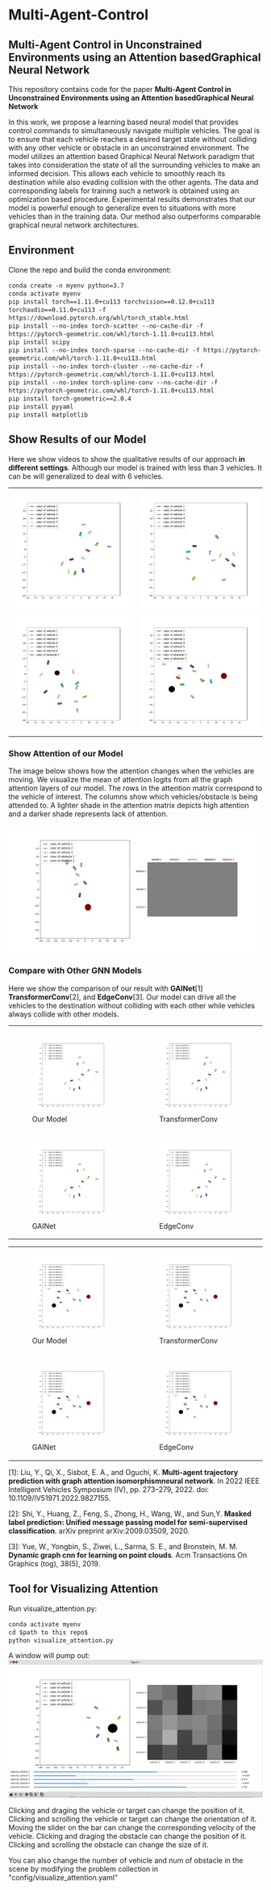 #  Multi-Agent-Control
## Multi-Agent Control in Unconstrained Environments using an Attention basedGraphical Neural Network

This repository contains code for the paper **Multi-Agent Control in Unconstrained Environments using an Attention basedGraphical Neural Network** 

In this work, we propose a learning based neural model that provides control commands to simultaneously navigate multiple vehicles. The goal is to ensure that each vehicle reaches a desired target state without colliding with any other vehicle or obstacle in an unconstrained environment. The model utilizes an attention based Graphical Neural Network paradigm that takes into consideration the state of all the surrounding vehicles to make an informed decision. This allows each vehicle to smoothly reach its destination while also evading collision with the other agents. The data and corresponding labels for training such a network is obtained using an optimization based procedure. Experimental results demonstrates that our model is powerful enough to generalize even to situations with more vehicles than in the training data. Our method also outperforms comparable graphical neural network architectures.


## Environment

Clone the repo and build the conda environment:

```
conda create -n myenv python=3.7 
conda activate myenv
pip install torch==1.11.0+cu113 torchvision==0.12.0+cu113 torchaudio==0.11.0+cu113 -f https://download.pytorch.org/whl/torch_stable.html
pip install --no-index torch-scatter --no-cache-dir -f https://pytorch-geometric.com/whl/torch-1.11.0+cu113.html
pip install scipy
pip install --no-index torch-sparse --no-cache-dir -f https://pytorch-geometric.com/whl/torch-1.11.0+cu113.html
pip install --no-index torch-cluster --no-cache-dir -f https://pytorch-geometric.com/whl/torch-1.11.0+cu113.html
pip install --no-index torch-spline-conv --no-cache-dir -f https://pytorch-geometric.com/whl/torch-1.11.0+cu113.html
pip install torch-geometric==2.0.4
pip install pyyaml
pip install matplotlib
```


## Show Results of our Model 

Here we show videos to show the qualitative results of our approach **in different settings**. Although our model is trained with less than 3 vehicles. It can be will generalized to deal with 6 vehicles.

<table style="width: 100%;">
  <tr>
    <td style="width: 50%;">
      <img src="./images/IterGNN_MyTransformerConv_1.gif">
    </td>
    <td style="width: 50%;">
      <img src="./images/IterGNN_MyTransformerConv_2.gif">
    </td>
  </tr>
  <tr>
    <td style="width: 50%;">
      <img src="./images/IterGNN_MyTransformerConv_3.gif">
    </td>
    <td style="width: 50%;">
      <img src="./images/IterGNN_MyTransformerConv_4.gif">
    </td>
  </tr>
</table>


### Show Attention of our Model

The image below shows how the attention changes when the vehicles are moving. We visualize the mean of attention logits from all the graph attention layers of our model. The rows in the attention matrix correspond to the vehicle of interest. The columns show which vehicles/obstacle is being attended to. A lighter shade in the attention matrix depicts high attention and a darker shade represents lack of attention.

![image](./images/IterGNN_MyTransformerConv_Show_Attention.gif)


### Compare with Other GNN Models

Here we show the comparison of our result with  **GAINet**[1] **TransformerConv**[2], and **EdgeConv**[3]. Our model can drive all the vehicles to the destination without colliding with each other while vehicles always collide with other models.

<table style="width: 100%;">
  <tr>
    <td style="width: 50%;">
        <figure>
            <img src="./images/IterGNN_MyTransformerConv_1.gif">
            <figcaption>Our Model</figcaption>
        </figure>
    </td>
    <td style="width: 50%;">
        <figure>
            <img src="./images/IterGNN_TransformerConv_1.gif">
            <figcaption>TransformerConv</figcaption>
        </figure>
    </td>
  </tr>
  <tr>
    <td style="width: 50%;">
        <figure>
            <img src="./images/IterGNN_GAINet_1.gif">
            <figcaption>GAINet</figcaption>
        </figure>
    </td>
    <td style="width: 50%;">
        <figure>
            <img src="./images/IterGNN_EdgeConv_1.gif">
            <figcaption>EdgeConv</figcaption>
        </figure>
    </td>
  </tr>
</table>

<table style="width: 100%;">
  <tr>
    <td style="width: 50%;">
        <figure>
            <img src="./images/IterGNN_MyTransformerConv_4.gif">
            <figcaption>Our Model</figcaption>
        </figure>
    </td>
    <td style="width: 50%;">
        <figure>
            <img src="./images/IterGNN_TransformerConv_4.gif">
            <figcaption>TransformerConv</figcaption>
        </figure>
    </td>
  </tr>
  <tr>
    <td style="width: 50%;">
        <figure>
            <img src="./images/IterGNN_GAINet_4.gif">
            <figcaption>GAINet</figcaption>
        </figure>
    </td>
    <td style="width: 50%;">
        <figure>
            <img src="./images/IterGNN_EdgeConv_4.gif">
            <figcaption>EdgeConv</figcaption>
        </figure>
    </td>
  </tr>
</table>


[1]: Liu, Y., Qi, X., Sisbot, E. A., and Oguchi, K. **Multi-agent trajectory prediction with graph attention isomorphismneural network**. In 2022 IEEE Intelligent Vehicles Symposium (IV), pp. 273–279, 2022. doi: 10.1109/IV51971.2022.9827155.

[2]: Shi, Y., Huang, Z., Feng, S., Zhong, H., Wang, W., and Sun,Y. **Masked label prediction:  Unified message passing model for semi-supervised classification**. arXiv preprint arXiv:2009.03509, 2020.

[3]: Yue, W., Yongbin, S., Ziwei, L., Sarma, S. E., and Bronstein, M. M. **Dynamic graph cnn for learning on point clouds**. Acm Transactions On Graphics (tog), 38(5), 2019.


## Tool for Visualizing Attention 

Run visualize_attention.py:
```
conda activate myenv
cd $path to this repo$
python visualize_attention.py
```

A window will pump out:
![image](./images/Attention_Visualization_Tool.png)


Clicking and draging the vehicle or target can change the position of it. 
Clicking and scrolling the vehicle or target can change the orientation of it.
Moving the slider on the bar can change the corresponding velocity of the vehicle.
Clicking and draging the obstacle can change the position of it.
Clicking and scrolling the obstacle can change the size of it.

You can also change the number of vehicle and num of obstacle in the scene by modifying the problem collection in "config/visualize_attention.yaml"

